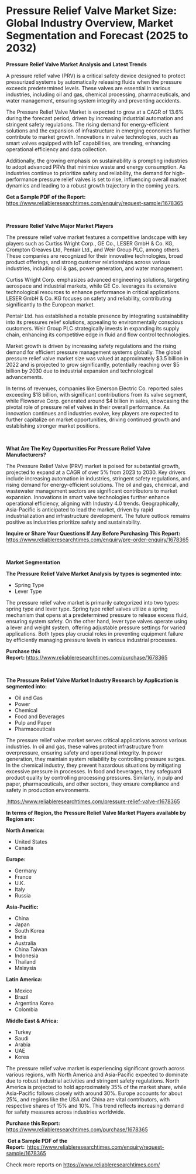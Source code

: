 <p><h1>Pressure Relief Valve Market Size: Global Industry Overview, Market Segmentation and Forecast (2025 to 2032)</h1></p><p><strong>Pressure Relief Valve Market Analysis and Latest Trends</strong></p>
<p><p>A pressure relief valve (PRV) is a critical safety device designed to protect pressurized systems by automatically releasing fluids when the pressure exceeds predetermined levels. These valves are essential in various industries, including oil and gas, chemical processing, pharmaceuticals, and water management, ensuring system integrity and preventing accidents.</p><p>The Pressure Relief Valve Market is expected to grow at a CAGR of 13.6% during the forecast period, driven by increasing industrial automation and stringent safety regulations. The rising demand for energy-efficient solutions and the expansion of infrastructure in emerging economies further contribute to market growth. Innovations in valve technologies, such as smart valves equipped with IoT capabilities, are trending, enhancing operational efficiency and data collection. </p><p>Additionally, the growing emphasis on sustainability is prompting industries to adopt advanced PRVs that minimize waste and energy consumption. As industries continue to prioritize safety and reliability, the demand for high-performance pressure relief valves is set to rise, influencing overall market dynamics and leading to a robust growth trajectory in the coming years.</p></p>
<p><strong>Get a Sample PDF of the Report:&nbsp;</strong> <a href="https://www.reliableresearchtimes.com/enquiry/request-sample/1678365?utm_campaign=2665&utm_medium=2&utm_source=Github&utm_content=ia&utm_term=22022025&utm_id=pressure-relief-valve">https://www.reliableresearchtimes.com/enquiry/request-sample/1678365</a></p>
<p>&nbsp;</p>
<p><strong>Pressure Relief Valve Major Market Players</strong></p>
<p><p>The pressure relief valve market features a competitive landscape with key players such as Curtiss Wright Corp., GE Co., LESER GmbH & Co. KG, Crompton Greaves Ltd, Pentair Ltd., and Weir Group PLC, among others. These companies are recognized for their innovative technologies, broad product offerings, and strong customer relationships across various industries, including oil & gas, power generation, and water management.</p><p>Curtiss Wright Corp. emphasizes advanced engineering solutions, targeting aerospace and industrial markets, while GE Co. leverages its extensive technological resources to enhance performance in critical applications. LESER GmbH & Co. KG focuses on safety and reliability, contributing significantly to the European market.</p><p>Pentair Ltd. has established a notable presence by integrating sustainability into its pressures relief solutions, appealing to environmentally conscious customers. Weir Group PLC strategically invests in expanding its supply chain, enhancing its competitive edge in fluid and flow control technologies.</p><p>Market growth is driven by increasing safety regulations and the rising demand for efficient pressure management systems globally. The global pressure relief valve market size was valued at approximately $3.5 billion in 2022 and is projected to grow significantly, potentially reaching over $5 billion by 2030 due to industrial expansion and technological advancements.</p><p>In terms of revenues, companies like Emerson Electric Co. reported sales exceeding $18 billion, with significant contributions from its valve segment, while Flowserve Corp. generated around $4 billion in sales, showcasing the pivotal role of pressure relief valves in their overall performance. As innovation continues and industries evolve, key players are expected to further capitalize on market opportunities, driving continued growth and establishing stronger market positions.</p></p>
<p>&nbsp;</p>
<p><strong>What Are The Key Opportunities For Pressure Relief Valve Manufacturers?</strong></p>
<p><p>The Pressure Relief Valve (PRV) market is poised for substantial growth, projected to expand at a CAGR of over 5% from 2023 to 2030. Key drivers include increasing automation in industries, stringent safety regulations, and rising demand for energy-efficient solutions. The oil and gas, chemical, and wastewater management sectors are significant contributors to market expansion. Innovations in smart valve technologies further enhance operational efficiency, aligning with Industry 4.0 trends. Geographically, Asia-Pacific is anticipated to lead the market, driven by rapid industrialization and infrastructure development. The future outlook remains positive as industries prioritize safety and sustainability.</p></p>
<p><strong>Inquire or Share Your Questions If Any Before Purchasing This Report:</strong> <a href="https://www.reliableresearchtimes.com/enquiry/pre-order-enquiry/1678365?utm_campaign=2665&utm_medium=2&utm_source=Github&utm_content=ia&utm_term=22022025&utm_id=pressure-relief-valve">https://www.reliableresearchtimes.com/enquiry/pre-order-enquiry/1678365</a></p>
<p>&nbsp;</p>
<p><strong>Market Segmentation</strong></p>
<p><strong>The Pressure Relief Valve Market Analysis by types is segmented into:</strong></p>
<p><ul><li>Spring Type</li><li>Lever Type</li></ul></p>
<p><p>The pressure relief valve market is primarily categorized into two types: spring type and lever type. Spring type relief valves utilize a spring mechanism that opens at a predetermined pressure to release excess fluid, ensuring system safety. On the other hand, lever type valves operate using a lever and weight system, offering adjustable pressure settings for varied applications. Both types play crucial roles in preventing equipment failure by efficiently managing pressure levels in various industrial processes.</p></p>
<p><strong>Purchase this Report:&nbsp;</strong><a href="https://www.reliableresearchtimes.com/purchase/1678365?utm_campaign=2665&utm_medium=2&utm_source=Github&utm_content=ia&utm_term=22022025&utm_id=pressure-relief-valve">https://www.reliableresearchtimes.com/purchase/1678365</a></p>
<p>&nbsp;</p>
<p><strong>The Pressure Relief Valve Market Industry Research by Application is segmented into:</strong></p>
<p><ul><li>Oil and Gas</li><li>Power</li><li>Chemical</li><li>Food and Beverages</li><li>Pulp and Paper</li><li>Pharmaceuticals</li></ul></p>
<p><p>The pressure relief valve market serves critical applications across various industries. In oil and gas, these valves protect infrastructure from overpressure, ensuring safety and operational integrity. In power generation, they maintain system reliability by controlling pressure surges. In the chemical industry, they prevent hazardous situations by mitigating excessive pressure in processes. In food and beverages, they safeguard product quality by controlling processing pressures. Similarly, in pulp and paper, pharmaceuticals, and other sectors, they ensure compliance and safety in production environments.</p></p>
<p><a href="https://www.reliableresearchtimes.com/pressure-relief-valve-r1678365?utm_campaign=2665&utm_medium=2&utm_source=Github&utm_content=ia&utm_term=22022025&utm_id=pressure-relief-valve">&nbsp;https://www.reliableresearchtimes.com/pressure-relief-valve-r1678365</a></p>
<p><strong>In terms of Region, the Pressure Relief Valve Market Players available by Region are:</strong></p>
<p>
    <p> <strong> North America: </strong>
        <ul>
            <li>United States</li>
            <li>Canada</li>
        </ul>
        </p> 
    <p> <strong> Europe: </strong>
        <ul>
            <li>Germany</li>
            <li>France</li>
            <li>U.K.</li>
            <li>Italy</li>
            <li>Russia</li>
        </ul>
        </p> 
    <p> <strong> Asia-Pacific: </strong>
        <ul>
            <li>China</li>
            <li>Japan</li>
            <li>South Korea</li>
            <li>India</li>
            <li>Australia</li>
            <li>China Taiwan</li>
            <li>Indonesia</li>
            <li>Thailand</li>
            <li>Malaysia</li>
        </ul>
        </p> 
    <p> <strong> Latin America: </strong>
        <ul>
            <li>Mexico</li>
            <li>Brazil</li>
            <li>Argentina Korea</li>
            <li>Colombia</li>
        </ul>
        </p> 
    <p> <strong> Middle East & Africa: </strong>
        <ul>
            <li>Turkey</li>
            <li>Saudi</li>
            <li>Arabia</li>
            <li>UAE</li>
            <li>Korea</li>
        </ul>
    </p>
    </p>
<p><p>The pressure relief valve market is experiencing significant growth across various regions, with North America and Asia-Pacific expected to dominate due to robust industrial activities and stringent safety regulations. North America is projected to hold approximately 35% of the market share, while Asia-Pacific follows closely with around 30%. Europe accounts for about 25%, and regions like the USA and China are vital contributors, with respective shares of 15% and 10%. This trend reflects increasing demand for safety measures across industries worldwide.</p></p>
<p><strong>Purchase this Report: </strong><a href="https://www.reliableresearchtimes.com/purchase/1678365?utm_campaign=2665&utm_medium=2&utm_source=Github&utm_content=ia&utm_term=22022025&utm_id=pressure-relief-valve">https://www.reliableresearchtimes.com/purchase/1678365</a></p>
<p>&nbsp;<strong>Get a Sample PDF of the Report:&nbsp;&nbsp;</strong><a href="https://www.reliableresearchtimes.com/enquiry/request-sample/1678365?utm_campaign=2665&utm_medium=2&utm_source=Github&utm_content=ia&utm_term=22022025&utm_id=pressure-relief-valve">https://www.reliableresearchtimes.com/enquiry/request-sample/1678365</a></p>
<p><strong></strong></p>
<p>Check more reports on <a href="https://www.reliableresearchtimes.com/?utm_campaign=2665&utm_medium=2&utm_source=Github&utm_content=ia&utm_term=22022025&utm_id=pressure-relief-valve">https://www.reliableresearchtimes.com/</a></p>